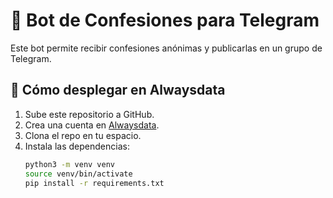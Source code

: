 # 🤖 Bot de Confesiones para Telegram

Este bot permite recibir confesiones anónimas y publicarlas en un grupo de Telegram.

## 🚀 Cómo desplegar en Alwaysdata

1. Sube este repositorio a GitHub.
2. Crea una cuenta en [Alwaysdata](https://alwaysdata.com).
3. Clona el repo en tu espacio.
4. Instala las dependencias:
   ```bash
   python3 -m venv venv
   source venv/bin/activate
   pip install -r requirements.txt